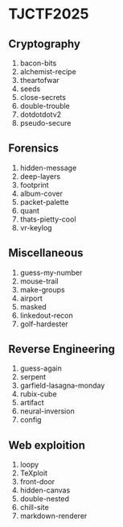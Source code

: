 # TJCTF2025

## Cryptography
1. bacon-bits
2. alchemist-recipe
3. theartofwar
4. seeds
5. close-secrets
6. double-trouble
7. dotdotdotv2
8. pseudo-secure

## Forensics
1. hidden-message
2. deep-layers
3. footprint
4. album-cover
5. packet-palette
6. quant
7. thats-pietty-cool
8. vr-keylog

## Miscellaneous
1. guess-my-number
2. mouse-trail
3. make-groups
4. airport
5. masked
6. linkedout-recon
7. golf-hardester

## Reverse Engineering
1. guess-again
2. serpent
3. garfield-lasagna-monday
4. rubix-cube
5. artifact
6. neural-inversion
7. config

## Web exploition
1. loopy
2. TeXploit
3. front-door
4. hidden-canvas
5. double-nested
6. chill-site
7. markdown-renderer
